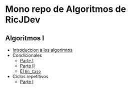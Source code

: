 # Mono repo de Algoritmos de RicJDev

## Algoritmos I

- [Introduccion a los algorimtos](./algoritmos-1/1.introduccion/)
- Condicionales
  - [Parte I](./algoritmos-1/2.estructuras-condicionales/1.parte-1/)
  - [Parte II](./algoritmos-1/2.estructuras-condicionales/2.parte-2/)
  - [El `En_Caso`](./algoritmos-1/2.estructuras-condicionales/3.en-caso/)
- Ciclos repetitivos
  - [Parte I](./algoritmos-1/3.ciclos-repetitivos/1.parte-1/)
